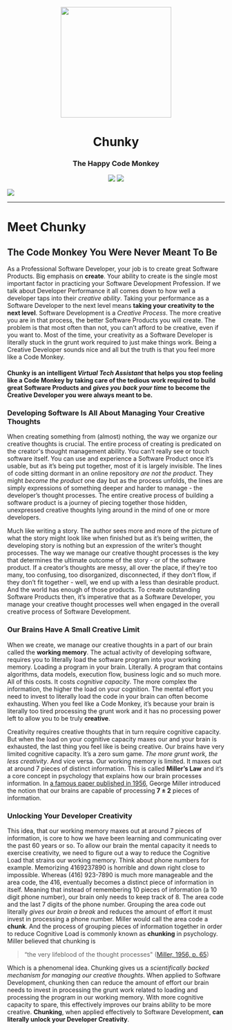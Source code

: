 <p align="center"> <img src="https://raw.githubusercontent.com/fluidtrends/chunky/master/logo.gif" width="256px"> 

<h1 align="center"> Chunky </h1>
<h3 align="center"> The Happy Code Monkey </h3>

</p>

<p align="center">
<a href="https://codeclimate.com/github/fluidtrends/chunky/maintainability"><img src="https://api.codeclimate.com/v1/badges/f6621e761f82f6c84f40/maintainability"/></a>
<a href="https://codeclimate.com/github/fluidtrends/chunky/test_coverage"><img src="https://api.codeclimate.com/v1/badges/f6621e761f82f6c84f40/test_coverage" /></a>
</p>
<a href="https://twitter.com"> <img src="https://img.shields.io/twitter/follow/fluidchunky?label=Follow%20me&style=social"/></a>

---

# Meet Chunky

## The Code Monkey You Were Never Meant To Be

As a Professional Software Developer, your job is to create great Software Products. Big emphasis on **create**. Your ability to create is the single most important factor in practicing your Software Development Profession. If we talk about Developer Performance it all comes down to how well a developer taps into their *creative ability*. Taking your performance as a Software Developer to the next level means **taking your creativity to the next level**. Software Development is a *Creative Process*. The more creative you are in that process, the better Software Products you will create. The problem is that most often than not, you can’t afford to be creative, even if you want to. Most of the time, your creativity as a Software Developer is literally stuck in the grunt work required to just make things work. Being a Creative Developer sounds nice and all but the truth is that you feel more like a Code Monkey.

#### Chunky is an intelligent *Virtual Tech Assistant* that helps you stop feeling like a Code Monkey by taking care of the tedious work required to build great Software Products and *gives you back your time* to become the Creative Developer you were always meant to be.

### Developing Software Is All About Managing Your Creative Thoughts

When creating something from (almost) nothing, the way we organize our creative thoughts is crucial. The entire process of creating is predicated on the creator's thought management ability. You can’t really see or touch software itself. You can use and experience a Software Product once it’s usable, but as it’s being put together, most of it is largely invisible. The lines of code sitting dormant in an online repository *are not the product*. They might *become the product* one day but as the process unfolds, the lines are simply expressions of something deeper and harder to manage - the developer’s thought processes. The entire creative process of building a software product is a journey of piecing together those hidden, unexpressed creative thoughts lying around in the mind of one or more developers. 

Much like writing a story. The author sees more and more of the picture of what the story might look like when finished but as it’s being written, the developing story is nothing but an expression of the writer’s thought processes. The way we manage our creative thought processes is the key that determines the ultimate outcome of the story - or of the software product. If a creator’s thoughts are messy, all over the place, if they’re too many, too confusing, too disorganized, disconnected, if they don’t flow, if they don’t fit together - well, we end up with a less than desirable product. And the world has enough of those products. To create outstanding Software Products then, it’s imperative that as a Software Developer, you manage your creative thought processes well when engaged in the overall creative process of Software Development. 

### Our Brains Have A Small Creative Limit

When we create, we manage our creative thoughts in a part of our brain called the **working memory**. The actual activity of developing software, requires you to literally load the software program into your working memory. Loading a program in your brain. Literally. A program that contains algorithms, data models, execution flow, business logic and so much more. All of this costs. It costs *cognitive capacity*. The more complex the information, the higher the load on your cognition. The mental effort you need to invest to literally load the code in your brain can often become exhausting. When you feel like a Code Monkey, it’s because your brain is literally too tired processing the grunt work and it has no processing power left to allow you to be truly **creative**.

Creativity requires creative thoughts that in turn require cognitive capacity. But when the load on your cognitive capacity maxes our and your brain is exhausted, the last thing you feel like is being creative. Our brains have very limited cognitive capacity. It’s a zero sum game. *The more grunt work, the less creativity*. And vice versa. Our working memory is limited. It maxes out at around 7 pieces of distinct information. This is called **Miller’s Law** and it’s a core concept in psychology that explains how our brain processes information. In [a famous paper published in 1956](http://www.musanim.com/miller1956/), George Miller introduced the notion that our brains are capable of processing **7 ± 2** pieces of information.

### Unlocking Your Developer Creativity

This idea, that our working memory maxes out at around 7 pieces of information, is core to how we have been learning and communicating over the past 60 years or so. To allow our brain the mental capacity it needs to exercise creativity, we need to figure out a way to reduce the Cognitive Load that strains our working memory. Think about phone numbers for example. Memorizing 4169237890 is horrible and down right close to impossible. Whereas (416) 923-7890 is much more manageable and the area code, the 416, eventually becomes a distinct piece of information in itself. Meaning that instead of remembering 10 pieces of information (a 10 digit phone number), our brain only needs to keep track of 8. The area code and the last 7 digits of the phone number. Grouping the area code out literally *gives our brain a break* and reduces the amount of effort it must invest in processing a phone number. Miller would call the area code a **chunk**. And the process of grouping pieces of information together in order to reduce Cognitive Load is commonly known as **chunking** in psychology. Miller believed that chunking is 

> “the very lifeblood of the thought processes" ([Miller, 1956, p. 65](http://www.musanim.com/miller1956/))

Which is a phenomenal idea. Chunking gives us a *scientifically backed mechanism for managing our creative thoughts*. When applied to Software Development, chunking then can reduce the amount of effort our brain needs to invest in processing the grunt work related to loading and processing the program in our working memory. With more cognitive capacity to spare, this effectively improves our brains ability to be more creative. **Chunking**, when applied effectively to Software Development, **can literally unlock your Developer Creativity**.